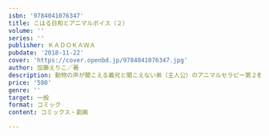 ```yaml
---
isbn: '9784041076347'
title: こはる日和とアニマルボイス（２）
volume: ''
series: ''
publisher: ＫＡＤＯＫＡＷＡ
pubdate: '2018-11-22'
cover: 'https://cover.openbd.jp/9784041076347.jpg'
author: 加藤えりこ／著
description: 動物の声が聞こえる義兄と聞こえない弟（主人公）のアニマルセラピー第２巻
price: '580'
genre: ''
target: 一般
format: コミック
content: コミックス・劇画

---
```

